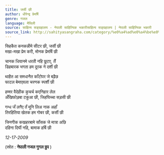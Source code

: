 ```yaml
---
title: जर्सी छी
author: धीरेन्द्र प्रेमर्षि
genre: गजल
language: मैथिली
source: साहित्य सङ्ग्रहालय - नेपाली साहित्यिक भकारीसाहित्य सङ्ग्रहालय | नेपाली साहित्यिक भकारी
source_link: http://sahityasangraha.com/category/%e0%a4%ad%e0%a4%be%e0%a4%b7%e0%a4%be-%e0%a4%ad%e0%a4%be%e0%a4%b7%e0%a5%80-%e0%a4%b8%e0%a4%be%e0%a4%b9%e0%a4%bf%e0%a4%a4%e0%a5%8d%e0%a4%af/%e0%a4%ae%e0%a5%88%e0%a4%a5%e0%a4%bf%e0%a4%b2%e0%a5%80-%e0%a4%b0%e0%a4%9a%e0%a4%a8%e0%a4%be/
---
```


सिहकैत कनकन्नीमे सीटर छी, जर्सी छी  
मखा-मखा प्रेम करी, मोनक प्रेमर्षि छी

चानक धियानमे धरती नहि छूटए, तेँ  
डिहबारक भगता हम दूरक ने दर्शी छी

थाहैत आ समधानैत काँटोपर जे बढ़ैछ  
फाटल बेमाएवला चरणक स्पर्शी छी

हम्मर वैदेहीक कुचर्च कएनिहार लेल  
अँखिफोड़बा टकुआ छी, जिहघिच्चा सड़सी छी

गन्ध जँ लगैए तँ मूनि लिअ नाक अहाँ  
तिरहितिया खेतक हम गोबर छी, कर्सी छी

जिनगीक कखहरबामे साँसक जे मात्रा अछि  
दहिना दिर्घी नहि, बामाक हर्षि छी

*12-17-2009*

(स्रोत : **नेपाली गजल गुगल ग्रुप** )
